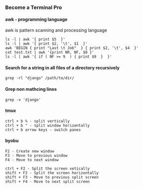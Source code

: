 ### Become a Terminal Pro ##

#### awk - programming language ###
awk is pattern scanning and processing language

    ls -l | awk '{ print $5  }'
    ls -l | awk '{ print $2, '\t', $1  }'
    awk 'BEGIN { print "Last \t Job"  } { print $2, '\t', $4  }'
    cat test.txt | awk '{print NR, NF, $0 }'
    ls -l | awk '{ if ( NF >= 9  ) { print $9  }  }'

#### Search for a string in all files of a directory recursively
    grep -rl "django" /path/to/dir/
    
#### Grep non mathcing lines
    grep -v 'django'   
    
#### tmux 
    ctrl + b % - split vertically
    ctrl + b " - split window horizontally
    ctrl + b arrow keys - switch panes
    
#### byobu
    F2 - Create new window
    F3 - Move to previous window
    F4 - Move to next window
    
    ctrl + F2 - Split the screen vetically
    shift + F2 - Split the screen horizontally
    shift + F3 - Move to previous split screen
    shift + F4 - Move to next split screen
